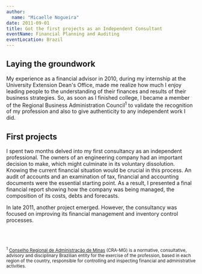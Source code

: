 ```yaml
---
author:
  name: "Micaelle Nogueira"
date: 2011-09-01
title: Got the first projects as an Independent Consultant
eventName: Financial Planning and Auditing
eventLocation: Brazil
---
```


## Laying the groundwork

My experience as a financial advisor in 2010, during my internship at the University Extension Dean's Office, made me realize how much I enjoy leading people to the understanding of their finances and results of their business strategies. So, as soon as I finished college, I became a member of the Regional Business Administration Council<sup>1</sup> to validate the recognition of my profession and also to give authenticity to any independent work I did.

## First projects

I spent two months delved into my first consultancy as an independent professional. The owners of an engineering company had an important decision to make, which might culminate in its voluntary dissolution. Knowing the current financial situation would be crucial in this process. An audit of accounts and an examination of tax, financial and accounting documents were the essential starting point. As a result, I presented a final financial report showing how the company was being managed, the composition of its costs, debts and forecasts.

In late 2011, another project emerged. However, the consultancy was focused on improving its financial management and inventory control processes.

<br/>
<br/>

<small><sup>1</sup> [Conselho Regional de Administração de Minas](www.cramg.org.br) (CRA-MG) is a normative, consultative, advisory and disciplinary Brazilian entity for the exercise of the profession, based in each region of the country, responsible for controlling and inspecting financial and administrative activities.</small>